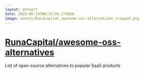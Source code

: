 ```yaml
---
layout: default
date: 2025-06-24T06:33:58.279966
image: assets/RunaCapital_awesome-oss-alternatives_cropped.png
---
```


# [RunaCapital/awesome-oss-alternatives](https://github.com/RunaCapital/awesome-oss-alternatives)

List of open-source alternatives to popular SaaS products

